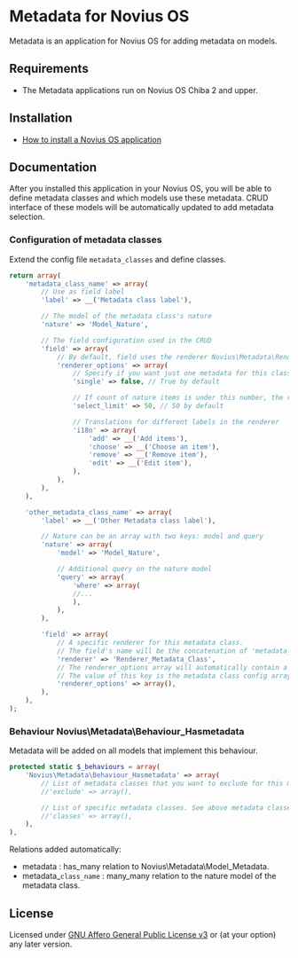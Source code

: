 # Metadata for Novius OS

Metadata is an application for Novius OS for adding metadata on models.

## Requirements

* The Metadata applications run on Novius OS Chiba 2 and upper.

## Installation

* [How to install a Novius OS application](http://community.novius-os.org/how-to-install-a-nos-app.html)

## Documentation

After you installed this application in your Novius OS, you will be able to define metadata classes and which models use these metadata.
 CRUD interface of these models will be automatically updated to add metadata selection.

### Configuration of metadata classes

Extend the config file `metadata_classes` and define classes.

```php
return array(
    'metadata_class_name' => array(
        // Use as field label
        'label' => __('Metadata class label'),

        // The model of the metadata class's nature
        'nature' => 'Model_Nature',

        // The field configuration used in the CRUD
        'field' => array(
            // By default, field uses the renderer Novius\Metadata\Renderer_Metadata
            'renderer_options' => array(
                // Specify if you want just one metadata for this class
                'single' => false, // True by default

                // If count of nature items is under this number, the renderer will be just a select
                'select_limit' => 50, // 50 by default

                // Translations for different labels in the renderer
                'i18n' => array(
                    'add' => __('Add items'),
                    'choose' => __('Choose an item'),
                    'remove' => __('Remove item'),
                    'edit' => __('Edit item'),
                ),
            ),
        ),
    ),

    'other_metadata_class_name' => array(
        'label' => __('Other Metadata class label'),

        // Nature can be an array with two keys: model and query
        'nature' => array(
            'model' => 'Model_Nature',

            // Additional query on the nature model
            'query' => array(
                'where' => array(
                //...
                ),
            ),
        ),

        'field' => array(
            // A specific renderer for this metadata class.
            // The field's name will be the concatenation of 'metadata_' and the class name
            'renderer' => 'Renderer_Metadata_Class',
            // The renderer_options array will automatically contain a key 'metadata_class'
            // The value of this key is the metadata class config array
            'renderer_options' => array(),
        ),
    ),
);
```

### Behaviour Novius\Metadata\Behaviour_Hasmetadata

Metadata will be added on all models that implement this behaviour.

```php
protected static $_behaviours = array(
    'Novius\Metadata\Behaviour_Hasmetadata' => array(
        // List of metadata classes that you want to exclude for this model
        //'exclude' => array(),

        // List of specific metadata classes. See above metadata classes' configuration.
        //'classes' => array(),
    ),
),
```

Relations added automatically:

* metadata : has_many relation to Novius\Metadata\Model_Metadata.
* metadata_`class_name` : many_many relation to the nature model of the metadata class.

## License

Licensed under [GNU Affero General Public License v3](http://www.gnu.org/licenses/agpl-3.0.html) or (at your option) any later version.